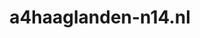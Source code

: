 ---
layout: post
title:  "a4haaglanden-n14.nl"
internal_url:  "/dutchgov/a4haaglanden-n14.nl.html"
categories: dutchgov
---